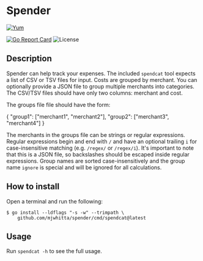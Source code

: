 # Spender

[![Yum](https://img.shields.io/badge/-Buy%20me%20a%20cookie-blue?labelColor=grey&logo=cookiecutter&style=for-the-badge)](https://www.buymeacoffee.com/mjwhitta)

[![Go Report Card](https://goreportcard.com/badge/github.com/mjwhitta/spender?style=for-the-badge)](https://goreportcard.com/report/github.com/mjwhitta/spender)
![License](https://img.shields.io/github/license/mjwhitta/spender?style=for-the-badge)

## Description

Spender can help track your expenses. The included `spendcat` tool
expects a list of CSV or TSV files for input. Costs are grouped by
merchant. You can optionally provide a JSON file to group multiple
merchants into categories. The CSV/TSV files should have only two
columns: merchant and cost.

The groups file file should have the form:

{
  "group1": ["merchant1", "merchant2"],
  "group2": ["merchant3", "merchant4"]
}

The merchants in the groups file can be strings or regular
expressions. Regular expressions begin and end with `/` and have an
optional trailing `i` for case-insensitive matching (e.g. `/regex/` or
`/regex/i`). It's important to note that this is a JSON file, so
backslashes should be escaped inside regular expressions. Group names
are sorted case-insensitively and the group name `ignore` is special
and will be ignored for all calculations.

## How to install

Open a terminal and run the following:

```
$ go install --ldflags "-s -w" --trimpath \
    github.com/mjwhitta/spender/cmd/spendcat@latest
```

## Usage

Run `spendcat -h` to see the full usage.
